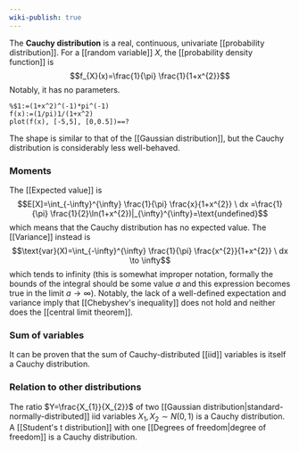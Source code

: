 ```yaml
---
wiki-publish: true
---
```

The **Cauchy distribution** is a real, continuous, univariate [[probability distribution]]. For a [[random variable]] $X$, the [[probability density function]] is
$$f_{X}(x)=\frac{1}{\pi} \frac{1}{1+x^{2}}$$
Notably, it has no parameters.

```mathpad
%$1:=(1+x^2)^(-1)*pi^(-1)
f(x):=(1/pi)1/(1+x^2)
plot(f(x), [-5,5], [0,0.5])==?
```

The shape is similar to that of the [[Gaussian distribution]], but the Cauchy distribution is considerably less well-behaved.
### Moments
The [[Expected value]] is
$$E[X]=\int_{-\infty}^{\infty} \frac{1}{\pi} \frac{x}{1+x^{2}} \ dx =\frac{1}{\pi} \frac{1}{2}\ln(1+x^{2})|_{\infty}^{\infty}=\text{undefined}$$
which means that the Cauchy distribution has no expected value. The [[Variance]] instead is
$$\text{var}(X)=\int_{-\infty}^{\infty} \frac{1}{\pi} \frac{x^{2}}{1+x^{2}} \ dx \to \infty$$
which tends to infinity (this is somewhat improper notation, formally the bounds of the integral should be some value $a$ and this expression becomes true in the limit $a\to \infty$). Notably, the lack of a well-defined expectation and variance imply that [[Chebyshev's inequality]] does not hold and neither does the [[central limit theorem]].
### Sum of variables
It can be proven that the sum of Cauchy-distributed [[iid]] variables is itself a Cauchy distribution.
### Relation to other distributions
The ratio $Y=\frac{X_{1}}{X_{2}}$ of two [[Gaussian distribution|standard-normally-distributed]] iid variables $X_{1},X_{2}\sim N(0,1)$ is a Cauchy distribution. A [[Student's t distribution]] with one [[Degrees of freedom|degree of freedom]] is a Cauchy distribution.